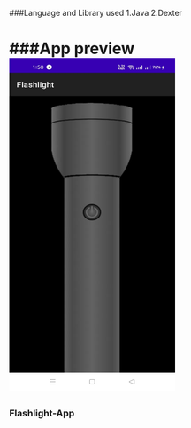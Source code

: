 
###Language and Library used
1.Java
2.Dexter

###App preview
<img src="./image/Flashlight app photo.jpg" width="300px" height="600px">
=======
### Flashlight-App


